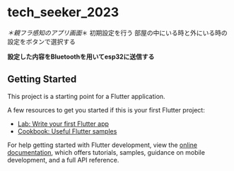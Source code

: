 # tech_seeker_2023

*＊親フラ感知のアプリ画面*＊
初期設定を行う
部屋の中にいる時と外にいる時の設定をボタンで選択する

**設定した内容をBluetoothを用いてesp32に送信する**

## Getting Started

This project is a starting point for a Flutter application.

A few resources to get you started if this is your first Flutter project:

- [Lab: Write your first Flutter app](https://docs.flutter.dev/get-started/codelab)
- [Cookbook: Useful Flutter samples](https://docs.flutter.dev/cookbook)

For help getting started with Flutter development, view the
[online documentation](https://docs.flutter.dev/), which offers tutorials,
samples, guidance on mobile development, and a full API reference.
